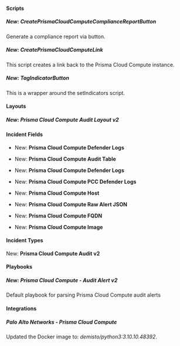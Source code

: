 
#### Scripts

##### New: CreatePrismaCloudComputeComplianceReportButton

Generate a compliance report via button.

##### New: CreatePrismaCloudComputeLink

This script creates a link back to the Prisma Cloud Compute instance.

##### New: TagIndicatorButton

This is a wrapper around the setIndicators script.


#### Layouts

##### New: Prisma Cloud Compute Audit Layout v2

#### Incident Fields

- New: **Prisma Cloud Compute Defender Logs**

- New: **Prisma Cloud Compute Audit Table**

- New: **Prisma Cloud Compute Defender Logs**

- New: **Prisma Cloud Compute PCC Defender Logs**

- New: **Prisma Cloud Compute Host**

- New: **Prisma Cloud Compute Raw Alert JSON**

- New: **Prisma Cloud Compute FQDN**

- New: **Prisma Cloud Compute Image**


#### Incident Types

New: **Prisma Cloud Compute Audit v2**


#### Playbooks

##### New: Prisma Cloud Compute - Audit Alert v2

Default playbook for parsing Prisma Cloud Compute audit alerts


#### Integrations

##### Palo Alto Networks - Prisma Cloud Compute

Updated the Docker image to: *demisto/python3:3.10.10.48392*.

